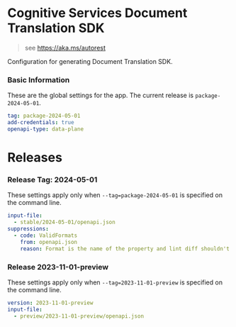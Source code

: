 # Cognitive Services Document Translation  SDK

> see https://aka.ms/autorest

Configuration for generating Document Translation  SDK.

### Basic Information

These are the global settings for the app.
The current release is `package-2024-05-01`.

``` yaml
tag: package-2024-05-01
add-credentials: true
openapi-type: data-plane
```

# Releases

### Release Tag: 2024-05-01
These settings apply only when `--tag=package-2024-05-01` is specified on the command line.

``` yaml $(tag) == 'package-2024-05-01'
input-file: 
  - stable/2024-05-01/openapi.json
suppressions:
  - code: ValidFormats
    from: openapi.json
    reason: Format is the name of the property and lint diff shouldn't be validating that
```

### Release 2023-11-01-preview
These settings apply only when `--tag=2023-11-01-preview` is specified on the command line.

``` yaml $(tag) == '2023-11-01-preview'
version: 2023-11-01-preview
input-file:
  - preview/2023-11-01-preview/openapi.json
```
